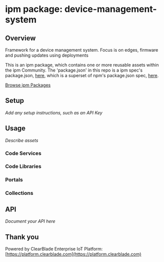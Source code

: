 
# ipm package: device-management-system

## Overview

Framework for a device management system. Focus is on edges, firmware and pushing updates using deployments

This is an ipm package, which contains one or more reusable assets within the ipm Community. The 'package.json' in this repo is a ipm spec's package.json, [here](https://docs.clearblade.com/v/3/6-ipm/spec), which is a superset of npm's package.json spec, [here](https://docs.npmjs.com/files/package.json).

[Browse ipm Packages](https://ipm.clearblade.com)

## Setup

_Add any setup instructions, such as an API Key_

## Usage

_Describe assets_

### Code Services

### Code Libraries

### Portals

### Collections

## API

_Document your API here_

## Thank you

Powered by ClearBlade Enterprise IoT Platform: [https://platform.clearblade.com](https://platform.clearblade.com)
